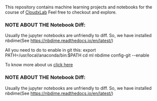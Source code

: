 This repository contains machine learning projects and notebooks for the course of [CloudxLab](https://CloudxLab.com/)
Feel free to checkout and explore.

### NOTE ABOUT THE Notebook Diff:

Usually the jupyter notebooks are unfriendly to diff. So, we have installed nbdime(See https://nbdime.readthedocs.io/en/latest/)

All you need to do to enable in git this:
	export PATH=/usr/local/anaconda/bin:$PATH
	cd ml
	nbdime config-git --enable

To know more about us [click here](https://CloudxLab.com/)

### NOTE ABOUT THE Notebook Diff:

Usually the jupyter notebooks are unfriendly to diff. So, we have installed nbdime(See https://nbdime.readthedocs.io/en/latest/)
